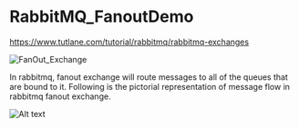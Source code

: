 # RabbitMQ_FanoutDemo

https://www.tutlane.com/tutorial/rabbitmq/rabbitmq-exchanges

![FanOut_Exchange](https://github.com/luiscoco/RabbitMQ_FanoutDemo/assets/32194879/6d95533c-e697-4a01-9df0-6eba9e23b187)

In rabbitmq, fanout exchange will route messages to all of the queues that are bound to it.
Following is the pictorial representation of message flow in rabbitmq fanout exchange.

<img src="https://www.tutlane.com/images/rabbitmq/rabbitmq_fanout_exchange_process_flow_diagram.PNG" alt="Alt text" title="Optional title">


